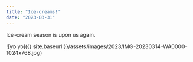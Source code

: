 ```yaml
---
title: "Ice-creams!"
date: "2023-03-31"
---
```


Ice-cream season is upon us again.

![yo yo]({{ site.baseurl }}/assets/images/2023/IMG-20230314-WA0000-1024x768.jpg)
